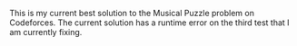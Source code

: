 This is my current best solution to the Musical Puzzle problem on Codeforces. The current solution has a runtime error on the third test that I am currently fixing.
